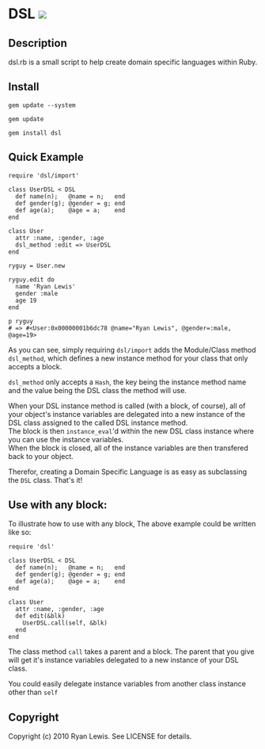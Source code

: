 # DSL ![](http://stillmaintained.com/c00lryguy/dsl.png)

## Description

dsl.rb is a small script to help create domain specific languages within Ruby.

## Install

`gem update --system` 

`gem update` 

`gem install dsl`

## Quick Example

    require 'dsl/import'

    class UserDSL < DSL
      def name(n);   @name = n;   end
      def gender(g); @gender = g; end
      def age(a);    @age = a;    end
    end

    class User
      attr :name, :gender, :age
      dsl_method :edit => UserDSL
    end

    ryguy = User.new

    ryguy.edit do
      name 'Ryan Lewis'
      gender :male
      age 19
    end

    p ryguy
    # => #<User:0x00000001b6dc78 @name="Ryan Lewis", @gender=:male, @age=19>

As you can see, simply requiring `dsl/import` adds the Module/Class method `dsl_method`, which defines a new instance method for your class that only accepts a block.

`dsl_method` only accepts a `Hash`, the key being the instance method name and the value being the DSL class the method will use.

When your DSL instance method is called (with a block, of course), all of your object's instance variables are delegated into a new instance of the DSL class assigned to the called DSL instance method.  
The block is then `instance_eval`'d within the new DSL class instance where you can use the instance variables.  
When the block is closed, all of the instance variables are then transfered back to your object.

Therefor, creating a Domain Specific Language is as easy as subclassing the `DSL` class. That's it!

## Use with any block:

To illustrate how to use with any block, The above example could be written like so:

    require 'dsl'

    class UserDSL < DSL
      def name(n);   @name = n;   end
      def gender(g); @gender = g; end
      def age(a);    @age = a;    end
    end

    class User
      attr :name, :gender, :age
      def edit(&blk)
        UserDSL.call(self, &blk)
      end
    end
    
The class method `call` takes a parent and a block. The parent that you give will get it's instance variables delegated to a new instance of your DSL class.

You could easily delegate instance variables from another class instance other than `self`

## Copyright

Copyright (c) 2010 Ryan Lewis. See LICENSE for details.
